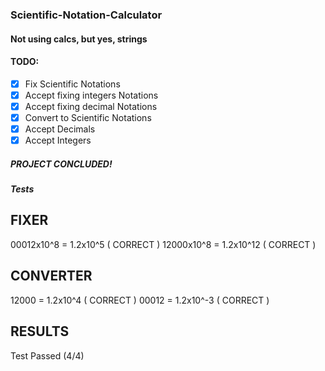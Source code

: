 ### Scientific-Notation-Calculator
#### Not using calcs, but yes, strings

#### TODO:
- [X] Fix Scientific Notations
- [X] Accept fixing integers Notations
- [X] Accept fixing decimal Notations
- [X] Convert to Scientific Notations
- [X] Accept Decimals
- [X] Accept Integers

##### PROJECT CONCLUDED!


##### Tests
FIXER
---------
00012x10^8 = 1.2x10^5  ( CORRECT )
12000x10^8 = 1.2x10^12 ( CORRECT )

CONVERTER
---------
12000 = 1.2x10^4  ( CORRECT )
00012 = 1.2x10^-3 ( CORRECT )

RESULTS
-------
Test Passed (4/4)


